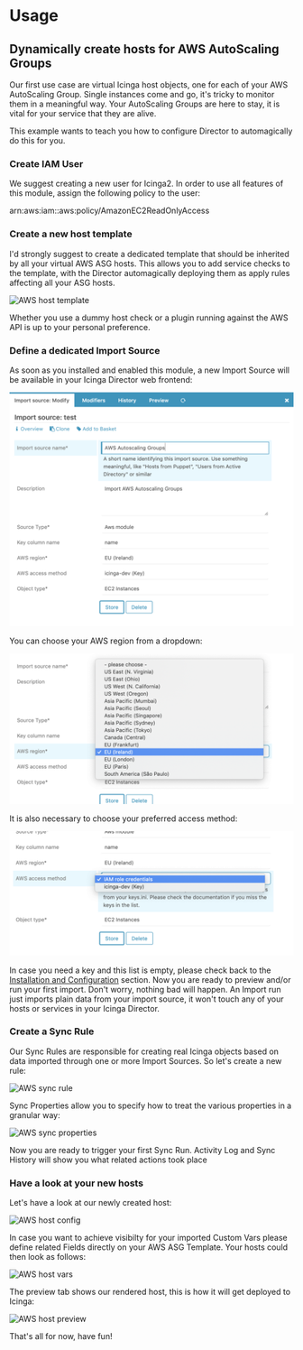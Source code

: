 <a id="Usage"></a>Usage
=======================

Dynamically create hosts for AWS AutoScaling Groups
---------------------------------------------------

Our first use case are virtual Icinga host objects, one for each of your AWS
AutoScaling Group. Single instances come and go, it's tricky to monitor them
in a meaningful way. Your AutoScaling Groups are here to stay, it is vital for
your service that they are alive.

This example wants to teach you how to configure Director to automagically do
this for you.

### Create IAM User

We suggest creating a new user for Icinga2. In order to use all features of this
module, assign the following policy to the user:

arn:aws:iam::aws:policy/AmazonEC2ReadOnlyAccess

### Create a new host template

I'd strongly suggest to create a dedicated template that should be inherited
by all your virtual AWS ASG hosts. This allows you to add service checks to
the template, with the Director automagically deploying them as apply rules
affecting all your ASG hosts.

![AWS host template](img/01_aws_template.png)

Whether you use a dummy host check or a plugin running against the AWS API is
up to your personal preference.

### Define a dedicated Import Source

As soon as you installed and enabled this module, a new Import Source will be
available in your Icinga Director web frontend:

![AWS import source basics](img/02_aws_import_source_basics.png)

You can choose your AWS region from a dropdown:

![AWS import source region](img/03_aws_import_region.png)

It is also necessary to choose your preferred access method:

![AWS import source key](img/04_aws_import_source_key.png)

In case you need a key and this list is empty, please check back to the
[Installation and Configuration](02-Installation-and-Configuration.md)
section. Now you are ready to preview and/or run your first import. Don't
worry, nothing bad will happen. An Import run just imports plain data from
your import source, it won't touch any of your hosts or services in your
Icinga Director.

### Create a Sync Rule

Our Sync Rules are responsible for creating real Icinga objects based on
data imported through one or more Import Sources. So let's create a new
rule:

![AWS sync rule](img/05_aws_sync_rule.png)

Sync Properties allow you to specify how to treat the various properties
in a granular way:

![AWS sync properties](img/06_aws_sync_properties.png)

Now you are ready to trigger your first Sync Run. Activity Log and Sync History
will show you what related actions took place

### Have a look at your new hosts

Let's have a look at our newly created host:

![AWS host config](img/07_aws_host_config.png)

In case you want to achieve visibilty for your imported Custom Vars please
define related Fields directly on your AWS ASG Template. Your hosts could
then look as follows:

![AWS host vars](img/08_aws_host_config_with_vars.png)

The preview tab shows our rendered host, this is how it will get deployed
to Icinga:

![AWS host preview](img/09_aws_host_preview.png)

That's all for now, have fun!
